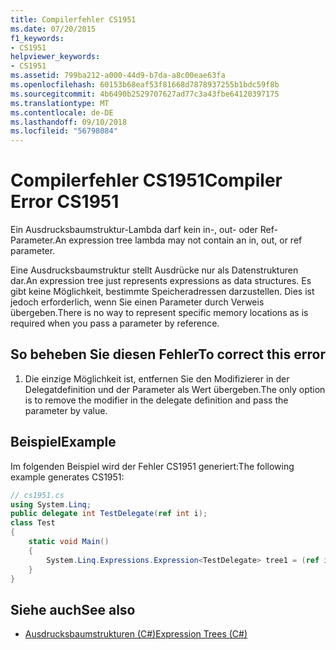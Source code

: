 ```yaml
---
title: Compilerfehler CS1951
ms.date: 07/20/2015
f1_keywords:
- CS1951
helpviewer_keywords:
- CS1951
ms.assetid: 799ba212-a000-44d9-b7da-a8c00eae63fa
ms.openlocfilehash: 60153b68eaf53f81668d7878937255b1bdc59f8b
ms.sourcegitcommit: 4b6490b2529707627ad77c3a43fbe64120397175
ms.translationtype: MT
ms.contentlocale: de-DE
ms.lasthandoff: 09/10/2018
ms.locfileid: "56798084"
---
```

# <a name="compiler-error-cs1951"></a><span data-ttu-id="9cb7a-102">Compilerfehler CS1951</span><span class="sxs-lookup"><span data-stu-id="9cb7a-102">Compiler Error CS1951</span></span>
<span data-ttu-id="9cb7a-103">Ein Ausdrucksbaumstruktur-Lambda darf kein in-, out- oder Ref-Parameter.</span><span class="sxs-lookup"><span data-stu-id="9cb7a-103">An expression tree lambda may not contain an in, out, or ref parameter.</span></span>  
  
 <span data-ttu-id="9cb7a-104">Eine Ausdrucksbaumstruktur stellt Ausdrücke nur als Datenstrukturen dar.</span><span class="sxs-lookup"><span data-stu-id="9cb7a-104">An expression tree just represents expressions as data structures.</span></span> <span data-ttu-id="9cb7a-105">Es gibt keine Möglichkeit, bestimmte Speicheradressen darzustellen. Dies ist jedoch erforderlich, wenn Sie einen Parameter durch Verweis übergeben.</span><span class="sxs-lookup"><span data-stu-id="9cb7a-105">There is no way to represent specific memory locations as is required when you pass a parameter by reference.</span></span>  
  
## <a name="to-correct-this-error"></a><span data-ttu-id="9cb7a-106">So beheben Sie diesen Fehler</span><span class="sxs-lookup"><span data-stu-id="9cb7a-106">To correct this error</span></span>  
  
1.  <span data-ttu-id="9cb7a-107">Die einzige Möglichkeit ist, entfernen Sie den Modifizierer in der Delegatdefinition und der Parameter als Wert übergeben.</span><span class="sxs-lookup"><span data-stu-id="9cb7a-107">The only option is to remove the modifier in the delegate definition and pass the parameter by value.</span></span>  
  
## <a name="example"></a><span data-ttu-id="9cb7a-108">Beispiel</span><span class="sxs-lookup"><span data-stu-id="9cb7a-108">Example</span></span>  
 <span data-ttu-id="9cb7a-109">Im folgenden Beispiel wird der Fehler CS1951 generiert:</span><span class="sxs-lookup"><span data-stu-id="9cb7a-109">The following example generates CS1951:</span></span>  
  
```csharp  
// cs1951.cs  
using System.Linq;  
public delegate int TestDelegate(ref int i);  
class Test  
{  
    static void Main()  
    {  
        System.Linq.Expressions.Expression<TestDelegate> tree1 = (ref int x) => x; // CS1951  
    }  
}  
```  
  
## <a name="see-also"></a><span data-ttu-id="9cb7a-110">Siehe auch</span><span class="sxs-lookup"><span data-stu-id="9cb7a-110">See also</span></span>

- [<span data-ttu-id="9cb7a-111">Ausdrucksbaumstrukturen (C#)</span><span class="sxs-lookup"><span data-stu-id="9cb7a-111">Expression Trees (C#)</span></span>](../programming-guide/concepts/expression-trees/index.md)
